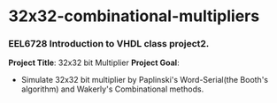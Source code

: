 # 32x32-combinational-multipliers
### EEL6728 Introduction to VHDL class project2.
**Project Title**: 32x32 bit Multiplier 
**Project Goal**:
- Simulate 32x32 bit multiplier by Paplinski's Word-Serial(the Booth's algorithm) and Wakerly's Combinational methods. 